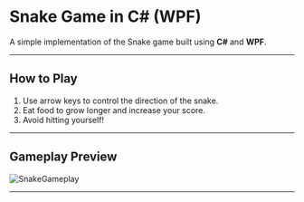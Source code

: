 # Snake Game in C# (WPF)

A simple implementation of the Snake game built using **C#** and **WPF**.

---

## How to Play
1. Use arrow keys to control the direction of the snake.
2. Eat food to grow longer and increase your score.
3. Avoid hitting yourself!

---

## Gameplay Preview
![SnakeGameplay](https://github.com/user-attachments/assets/2059e6af-6b0c-435f-a77c-ee22553e9780)

---
